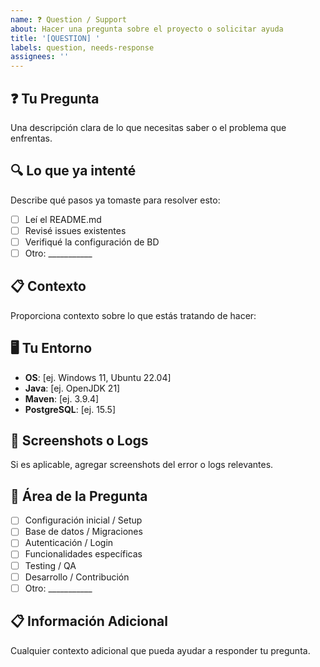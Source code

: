 ```yaml
---
name: ❓ Question / Support
about: Hacer una pregunta sobre el proyecto o solicitar ayuda
title: '[QUESTION] '
labels: question, needs-response
assignees: ''
---
```


## ❓ Tu Pregunta
Una descripción clara de lo que necesitas saber o el problema que enfrentas.

## 🔍 Lo que ya intenté
Describe qué pasos ya tomaste para resolver esto:
- [ ] Leí el README.md
- [ ] Revisé issues existentes
- [ ] Verifiqué la configuración de BD
- [ ] Otro: ___________

## 📋 Contexto
Proporciona contexto sobre lo que estás tratando de hacer:

## 🖥️ Tu Entorno
- **OS**: [ej. Windows 11, Ubuntu 22.04]
- **Java**: [ej. OpenJDK 21]
- **Maven**: [ej. 3.9.4]
- **PostgreSQL**: [ej. 15.5]

## 📸 Screenshots o Logs
Si es aplicable, agregar screenshots del error o logs relevantes.

## 🎯 Área de la Pregunta
- [ ] Configuración inicial / Setup
- [ ] Base de datos / Migraciones
- [ ] Autenticación / Login
- [ ] Funcionalidades específicas
- [ ] Testing / QA
- [ ] Desarrollo / Contribución
- [ ] Otro: ___________

## 📋 Información Adicional
Cualquier contexto adicional que pueda ayudar a responder tu pregunta.
